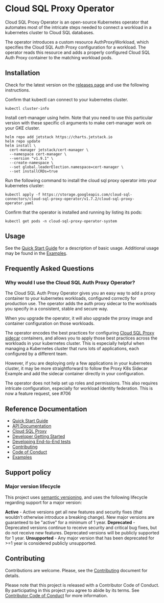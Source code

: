 # Cloud SQL Proxy Operator

Cloud SQL Proxy Operator is an open-source Kubernetes operator that automates
most of the intricate steps needed to connect a workload in a kubernetes cluster
to Cloud SQL databases.

The operator introduces a custom resource AuthProxyWorkload,
which specifies the Cloud SQL Auth Proxy configuration for a workload. The operator
reads this resource and adds a properly configured Cloud SQL Auth Proxy container
to the matching workload pods.

## Installation

Check for the latest version on the [releases page][latest-release] and use the
following instructions.

[latest-release]: https://github.com/GoogleCloudPlatform/cloud-sql-proxy-operator/releases/latest

Confirm that kubectl can connect to your kubernetes cluster.

```shell
kubectl cluster-info
```

Install cert-manager using helm. Note that you need to use this particular
version with these specific cli arguments to make cert-manager work on
your GKE cluster.

```shell
helm repo add jetstack https://charts.jetstack.io
helm repo update
helm install \
  cert-manager jetstack/cert-manager \
  --namespace cert-manager \
  --version "v1.9.1" \
  --create-namespace \
  --set global.leaderElection.namespace=cert-manager \
  --set installCRDs=true
```

Run the following command to install the cloud sql proxy operator into
your kubernetes cluster:

<!-- {x-release-please-start-version} -->

```shell
kubectl apply -f https://storage.googleapis.com/cloud-sql-connectors/cloud-sql-proxy-operator/v1.7.2/cloud-sql-proxy-operator.yaml
```

<!-- {x-release-please-end} -->

Confirm that the operator is installed and running by listing its pods:

```shell
kubectl get pods -n cloud-sql-proxy-operator-system
```

## Usage

See the [Quick Start Guide](docs/quick-start.md) for a description of basic usage.
Additional usage may be found in the [Examples](docs/examples/).

## Frequently Asked Questions

### Why would I use the Cloud SQL Auth Proxy Operator?

The Cloud SQL Auth Proxy Operator gives you an easy way to add a proxy container
to your kubernetes workloads, configured correctly for production use. The operator
adds the auth proxy sidecar to the workloads you specify in a consistent, stable and secure way.

When you upgrade the operator, it will also upgrade the proxy image and container
configuration on those workloads.

The operator encodes the best practices for configuring
[Cloud SQL Proxy sidecar](https://github.com/GoogleCloudPlatform/cloud-sql-proxy/tree/main/examples/k8s-sidecar)
containers, and allows you to apply those best practices across the workloads in your kubernetes
cluster. This is especially helpful when managing a Kubernetes cluster that runs lots of
applications, each configured by a different team.

However, if you are deploying only a few applications in your kubernetes cluster, it may be
more straightforward to follow the Proxy K8s Sidecar Example and add the sidecar container
directly in your configuration.

The operator does not help set up roles and permissions. This also requires intricate configuration,
especially for workload identity federation. This is now a feature request, see #706

## Reference Documentation

- [Quick Start Guide](docs/quick-start.md)
- [API Documentation](docs/api.md)
- [Cloud SQL Proxy](https://github.com/GoogleCloudPlatform/cloud-sql-proxy)
- [Developer Getting Started](docs/dev.md)
- [Developing End-to-End tests](docs/e2e-tests.md)
- [Contributing](docs/contributing.md)
- [Code of Conduct](docs/code-of-conduct.md)
- [Examples](docs/examples/)

## Support policy

### Major version lifecycle

This project uses [semantic versioning](https://semver.org/), and uses the
following lifecycle regarding support for a major version:

**Active** - Active versions get all new features and security fixes (that
wouldn’t otherwise introduce a breaking change). New major versions are
guaranteed to be "active" for a minimum of 1 year.
**Deprecated** - Deprecated versions continue to receive security and critical
bug fixes, but do not receive new features. Deprecated versions will be publicly
supported for 1 year.
**Unsupported** - Any major version that has been deprecated for >=1 year is
considered publicly unsupported.

## Contributing

Contributions are welcome. Please, see the [Contributing](docs/contributing.md) document
for details.

Please note that this project is released with a Contributor Code of Conduct.
By participating in this project you agree to abide by its terms. See
[Contributor Code of Conduct](docs/code-of-conduct.md) for more information.

